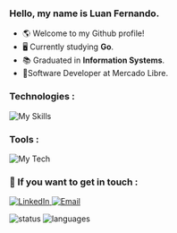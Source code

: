 ### Hello, my name is Luan Fernando.
- 🌎 Welcome to my Github profile!
- 🖥️ Currently studying <strong>Go</strong>.
- 📚 Graduated in <strong>Information Systems</strong>.
- 💼Software Developer at Mercado Libre.

### Technologies : 
![My Skills](https://skillicons.dev/icons?i=js,ts,go,scss,java,figma,react,tailwind,vite,python,linux)

### Tools :
![My Tech](https://skillicons.dev/icons?i=git,github,vscode,idea,vercel,notion)

### 💌 If you want to get in touch : 

 <a href="https://www.linkedin.com/in/luan-fernando/" target="_blank">
  <img src="https://img.shields.io/badge/-Linkedin-6610F2?style=for-the-badge&logo=Linkedin&logoColor=FFFFFF&" alt="LinkedIn">
 </a>

 <a href="mailto:luanfernando118@gmail.com" target="_blank">
  <img src="https://img.shields.io/badge/-Email-6610F2?style=for-the-badge&logo=Gmail&logoColor=FFFFFF&" alt="Email">
 </a>

<img src="https://github-readme-stats.vercel.app/api?username=luuan11&theme=dracula&show_icons=true&include_all_commits=true&rank_icon=github&hide=issues" alt="status" title="status"/>&nbsp;<img height="170" src="https://github-readme-stats.vercel.app/api/top-langs/?username=Luuan11&theme=dracula&layout=compact&langs_count=8&hide=jupyter%20notebook" alt="languages" title="languages"/>

[comment]: <img src="Luuan.gif" height="160px"/> 

